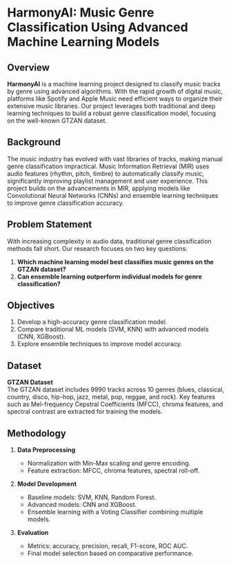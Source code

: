 # HarmonyAI: Music Genre Classification Using Advanced Machine Learning Models

## Overview

**HarmonyAI** is a machine learning project designed to classify music tracks by genre using advanced algorithms. With the rapid growth of digital music, platforms like Spotify and Apple Music need efficient ways to organize their extensive music libraries. Our project leverages both traditional and deep learning techniques to build a robust genre classification model, focusing on the well-known GTZAN dataset.

## Background

The music industry has evolved with vast libraries of tracks, making manual genre classification impractical. Music Information Retrieval (MIR) uses audio features (rhythm, pitch, timbre) to automatically classify music, significantly improving playlist management and user experience. This project builds on the advancements in MIR, applying models like Convolutional Neural Networks (CNNs) and ensemble learning techniques to improve genre classification accuracy.

## Problem Statement

With increasing complexity in audio data, traditional genre classification methods fall short. Our research focuses on two key questions:

1. **Which machine learning model best classifies music genres on the GTZAN dataset?**  
2. **Can ensemble learning outperform individual models for genre classification?**

## Objectives

1. Develop a high-accuracy genre classification model.
2. Compare traditional ML models (SVM, KNN) with advanced models (CNN, XGBoost).
3. Explore ensemble techniques to improve model accuracy.

## Dataset

**GTZAN Dataset**  
The GTZAN dataset includes 9990 tracks across 10 genres (blues, classical, country, disco, hip-hop, jazz, metal, pop, reggae, and rock). Key features such as Mel-frequency Cepstral Coefficients (MFCC), chroma features, and spectral contrast are extracted for training the models.

## Methodology

1. **Data Preprocessing**  
   - Normalization with Min-Max scaling and genre encoding.
   - Feature extraction: MFCC, chroma features, spectral roll-off.

2. **Model Development**  
   - Baseline models: SVM, KNN, Random Forest.
   - Advanced models: CNN and XGBoost.
   - Ensemble learning with a Voting Classifier combining multiple models.

3. **Evaluation**  
   - Metrics: accuracy, precision, recall, F1-score, ROC AUC.
   - Final model selection based on comparative performance.
